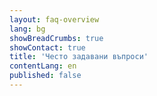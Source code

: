```yaml
---
layout: faq-overview
lang: bg
showBreadCrumbs: true
showContact: true
title: 'Често задавани въпроси'
contentLang: en
published: false
---
```

